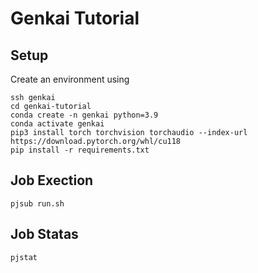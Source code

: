 # Genkai Tutorial

## Setup
Create an environment using
```
ssh genkai
cd genkai-tutorial
conda create -n genkai python=3.9
conda activate genkai
pip3 install torch torchvision torchaudio --index-url https://download.pytorch.org/whl/cu118
pip install -r requirements.txt
```
## Job Exection
```
pjsub run.sh
```
## Job Statas
```
pjstat
```
